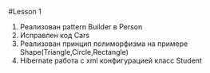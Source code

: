 #Lesson 1
1. Реализован pattern Builder в Person
2. Исправлен код Cars
3. Реализован принцип полиморфизма на примере Shape(Triangle,Circle,Rectangle)  
5. Hibernate работа с xml конфигурацией класс Student 